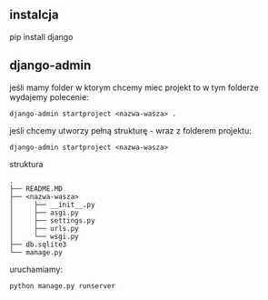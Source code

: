 
## instalcja

pip install django

##  django-admin

jeśli mamy folder w ktorym chcemy miec projekt to w tym folderze wydajemy polecenie:


    django-admin startproject <nazwa-wasza> .

jeśli chcemy utworzy pełną strukturę - wraz z folderem projektu:

    django-admin startproject <nazwa-wasza>

struktura

    .
    ├── README.MD
    ├── <nazwa-wasza>
    │     ├── __init__.py
    │     ├── asgi.py
    │     ├── settings.py
    │     ├── urls.py
    │     └── wsgi.py
    ├── db.sqlite3
    └── manage.py

uruchamiamy:

    python manage.py runserver




